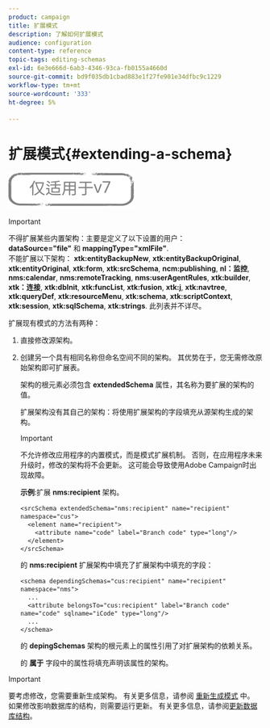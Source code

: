 ```yaml
---
product: campaign
title: 扩展模式
description: 了解如何扩展模式
audience: configuration
content-type: reference
topic-tags: editing-schemas
exl-id: 6e3e666d-6ab3-4346-93ca-fb0155a4660d
source-git-commit: bd9f035db1cbad883e1f27fe901e34dfbc9c1229
workflow-type: tm+mt
source-wordcount: '333'
ht-degree: 5%

---
```


# 扩展模式{#extending-a-schema}

![](../../assets/v7-only.svg)

>[!IMPORTANT]
>
>不得扩展某些内置架构：主要是定义了以下设置的用户：\
>**dataSource=&quot;file&quot;** 和 **mappingType=&quot;xmlFile&quot;**.\
>不能扩展以下架构： **xtk:entityBackupNew**, **xtk:entityBackupOriginal**, **xtk:entityOriginal**, **xtk:form**, **xtk:srcSchema**, **ncm:publishing**, **nl：监控**, **nms:calendar**, **nms:remoteTracking**, **nms:userAgentRules**, **xtk:builder**, **xtk：连接**, **xtk:dbInit**, **xtk:funcList**, **xtk:fusion**, **xtk:j**, **xtk:navtree**, **xtk:queryDef**, **xtk:resourceMenu**, **xtk:schema**, **xtk:scriptContext**, **xtk:session**, **xtk:sqlSchema**, **xtk:strings**.
>此列表并不详尽。

扩展现有模式的方法有两种：

1. 直接修改源架构。
1. 创建另一个具有相同名称但命名空间不同的架构。 其优势在于，您无需修改原始架构即可扩展表。

   架构的根元素必须包含 **extendedSchema** 属性，其名称为要扩展的架构的值。

   扩展架构没有其自己的架构：将使用扩展架构的字段填充从源架构生成的架构。

   >[!IMPORTANT]
   >
   >不允许修改应用程序的内置模式，而是模式扩展机制。 否则，在应用程序未来升级时，修改的架构将不会更新。 这可能会导致使用Adobe Campaign时出现故障。

   **示例**:扩展 **nms:recipient** 架构。

   ```
   <srcSchema extendedSchema="nms:recipient" name="recipient" namespace="cus">
     <element name="recipient">
       <attribute name="code" label="Branch code" type="long"/>
     </element>
   </srcSchema>
   ```

   的 **nms:recipient** 扩展架构中填充了扩展架构中填充的字段：

   ```
   <schema dependingSchemas="cus:recipient" name="recipient" namespace="nms">
     ...
     <attribute belongsTo="cus:recipient" label="Branch code" name="code" sqlname="iCode" type="long"/>
     ...
   </schema>
   ```

   的 **depingSchemas** 架构的根元素上的属性引用了对扩展架构的依赖关系。

   的 **属于** 字段中的属性将填充声明该属性的架构。

>[!IMPORTANT]
>
>要考虑修改，您需要重新生成架构。 有关更多信息，请参阅 [重新生成模式](../../configuration/using/regenerating-schemas.md) 中。\
>如果修改影响数据库的结构，则需要运行更新。 有关更多信息，请参阅[更新数据库结构](../../configuration/using/updating-the-database-structure.md)。
